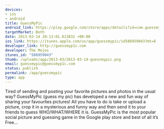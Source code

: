 ```yaml
--- 
devices: 
- ios
- android
title: GuessMyPic
android_link: https://play.google.com/store/apps/details?id=com.guessmypic
targetMarket: Both
date: 2013-03-14 20:13:01.613832 +00:00
ios_link: https://itunes.apple.com/us/app/guessmypic/id586959043?mt=8
developer_link: http://guessmyp1c.com
developer: The Mojos
itunes_id: "586959043"
thumb: /uploads/app/2013-03/2013-03-14-guessmypic.png
email: guessmypic@guessmyp1c.com
status: publish
permalink: /app/guessmypic
type: app
---
```


Tired of sending and posting your favorite pictures and photos in the usual way?
GuessMyPic (guess my pic) has developed a new and fun way of sharing your favourites pictures! All you have to do is take or upload a picture, crop it in a mysterious and funny way and then send it to your friends to guess WHO/WHAT/WHERE it is.
GuessMyPic is the most popular social picture and guessing game in the Google play store and best of all it’s Free...
